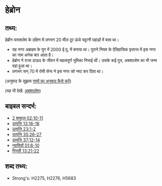 # हेब्रोन #

## तथ्य: ##

हेब्रौन यरूशलेम के दक्षिण में लगभग 20 मील दूर ऊंचे चट्टानी पहाड़ों में बसा था।

* यह नगर अब्राहम के युग में 2000 ई.पू. में बनाया था। पुराने नियम के ऐतिहासिक वृत्तान्त में इस नगर का नाम अनेक बार आता है।
* हेब्रोन ने राजा दाऊद के जीवन में महत्वपूर्ण भूमिका निभाई थी। उसके कई पुत्र, अबशालोम का भी जन्म वहां हुआ था।
* लगभग सन् 70 में रोमी सेना ने इस नगर को नष्ट कर दिया था।

(अनुवाद के सुझाव [नामों का अनुवाद कैसे करें](rc://hi/ta/man/translate/translate-names))

(यह भी देखें: [अबशालोम](../names/absalom.md))

## बाइबल सन्दर्भ: ##

* [2 शमूएल 02:10-11](rc://hi/tn/help/2sa/02/10)
* [उत्पत्ति 13:16-18](rc://hi/tn/help/gen/13/16)
* [उत्पत्ति 23:1-2](rc://hi/tn/help/gen/23/01)
* [उत्पत्ति 35:26-27](rc://hi/tn/help/gen/35/26)
* [उत्पत्ति 37:12-14](rc://hi/tn/help/gen/37/12)
* [न्यायियों 01:8-10](rc://hi/tn/help/jdg/01/08)
* [गिनती 13:21-22](rc://hi/tn/help/num/13/21)

## शब्द तथ्य: ##

* Strong's: H2275, H2276, H5683
